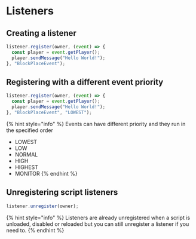 # Listeners

## Creating a listener

```javascript
listener.register(owner, (event) => {
  const player = event.getPlayer();
  player.sendMessage("Hello World!");
}, "BlockPlaceEvent");
```

## Registering with a different event priority

```javascript
listener.register(owner, (event) => {
  const player = event.getPlayer();
  player.sendMessage("Hello World!");
}, "BlockPlaceEvent", "LOWEST");
```

{% hint style="info" %}
Events can have different priority and they run in the specified order

* LOWEST
* LOW
* NORMAL
* HIGH
* HIGHEST
* MONITOR
{% endhint %}

## Unregistering script listeners

```javascript
listener.unregister(owner);
```

{% hint style="info" %}
Listeners are already unregistered when a script is unloaded, disabled or reloaded but you can still unregister a listener if you need to.
{% endhint %}

##

